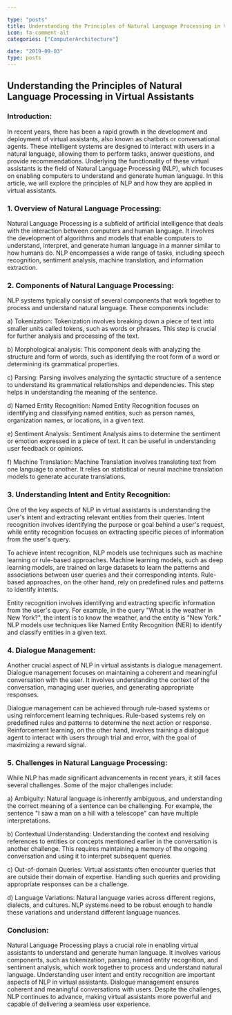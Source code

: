 ```yaml
---

type: "posts"
title: Understanding the Principles of Natural Language Processing in Virtual Assistants
icon: fa-comment-alt
categories: ["ComputerArchitecture"]

date: "2019-09-03"
type: posts
---
```





## Understanding the Principles of Natural Language Processing in Virtual Assistants

### Introduction:

In recent years, there has been a rapid growth in the development and deployment of virtual assistants, also known as chatbots or conversational agents. These intelligent systems are designed to interact with users in a natural language, allowing them to perform tasks, answer questions, and provide recommendations. Underlying the functionality of these virtual assistants is the field of Natural Language Processing (NLP), which focuses on enabling computers to understand and generate human language. In this article, we will explore the principles of NLP and how they are applied in virtual assistants.

### 1. Overview of Natural Language Processing:

Natural Language Processing is a subfield of artificial intelligence that deals with the interaction between computers and human language. It involves the development of algorithms and models that enable computers to understand, interpret, and generate human language in a manner similar to how humans do. NLP encompasses a wide range of tasks, including speech recognition, sentiment analysis, machine translation, and information extraction.

### 2. Components of Natural Language Processing:

NLP systems typically consist of several components that work together to process and understand natural language. These components include:

a) Tokenization: Tokenization involves breaking down a piece of text into smaller units called tokens, such as words or phrases. This step is crucial for further analysis and processing of the text.

b) Morphological analysis: This component deals with analyzing the structure and form of words, such as identifying the root form of a word or determining its grammatical properties.

c) Parsing: Parsing involves analyzing the syntactic structure of a sentence to understand its grammatical relationships and dependencies. This step helps in understanding the meaning of the sentence.

d) Named Entity Recognition: Named Entity Recognition focuses on identifying and classifying named entities, such as person names, organization names, or locations, in a given text.

e) Sentiment Analysis: Sentiment Analysis aims to determine the sentiment or emotion expressed in a piece of text. It can be useful in understanding user feedback or opinions.

f) Machine Translation: Machine Translation involves translating text from one language to another. It relies on statistical or neural machine translation models to generate accurate translations.

### 3. Understanding Intent and Entity Recognition:

One of the key aspects of NLP in virtual assistants is understanding the user's intent and extracting relevant entities from their queries. Intent recognition involves identifying the purpose or goal behind a user's request, while entity recognition focuses on extracting specific pieces of information from the user's query.

To achieve intent recognition, NLP models use techniques such as machine learning or rule-based approaches. Machine learning models, such as deep learning models, are trained on large datasets to learn the patterns and associations between user queries and their corresponding intents. Rule-based approaches, on the other hand, rely on predefined rules and patterns to identify intents.

Entity recognition involves identifying and extracting specific information from the user's query. For example, in the query "What is the weather in New York?", the intent is to know the weather, and the entity is "New York." NLP models use techniques like Named Entity Recognition (NER) to identify and classify entities in a given text.

### 4. Dialogue Management:

Another crucial aspect of NLP in virtual assistants is dialogue management. Dialogue management focuses on maintaining a coherent and meaningful conversation with the user. It involves understanding the context of the conversation, managing user queries, and generating appropriate responses.

Dialogue management can be achieved through rule-based systems or using reinforcement learning techniques. Rule-based systems rely on predefined rules and patterns to determine the next action or response. Reinforcement learning, on the other hand, involves training a dialogue agent to interact with users through trial and error, with the goal of maximizing a reward signal.

### 5. Challenges in Natural Language Processing:

While NLP has made significant advancements in recent years, it still faces several challenges. Some of the major challenges include:

a) Ambiguity: Natural language is inherently ambiguous, and understanding the correct meaning of a sentence can be challenging. For example, the sentence "I saw a man on a hill with a telescope" can have multiple interpretations.

b) Contextual Understanding: Understanding the context and resolving references to entities or concepts mentioned earlier in the conversation is another challenge. This requires maintaining a memory of the ongoing conversation and using it to interpret subsequent queries.

c) Out-of-domain Queries: Virtual assistants often encounter queries that are outside their domain of expertise. Handling such queries and providing appropriate responses can be a challenge.

d) Language Variations: Natural language varies across different regions, dialects, and cultures. NLP systems need to be robust enough to handle these variations and understand different language nuances.

### Conclusion:

Natural Language Processing plays a crucial role in enabling virtual assistants to understand and generate human language. It involves various components, such as tokenization, parsing, named entity recognition, and sentiment analysis, which work together to process and understand natural language. Understanding user intent and entity recognition are important aspects of NLP in virtual assistants. Dialogue management ensures coherent and meaningful conversations with users. Despite the challenges, NLP continues to advance, making virtual assistants more powerful and capable of delivering a seamless user experience.